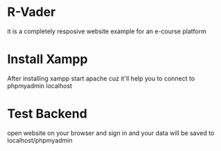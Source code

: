 # R-Vader
it is a completely resposive website example for an e-course platform 
<h1>
  Install Xampp
</h1>
<p>
  After installing xampp start apache cuz it'll help you to connect to phpmyadmin localhost
</p>

<h1>
  Test Backend 
</h1>
<p>
  open website on your browser and sign in and your data will be saved to localhost/phpmyadmin 
</p>
